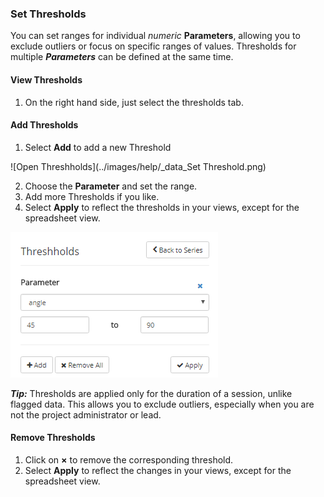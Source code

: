 ### Set Thresholds
You can set ranges for individual *numeric* **Parameters**, allowing you to exclude outliers or focus on specific ranges of values. Thresholds for multiple ***Parameters*** can be defined at the same time.

#### View Thresholds
1. On the right hand side, just select the <i class="fa fa-sliders"></i> thresholds tab.

#### Add Thresholds
1. Select **Add** to add a new Threshold

![Open Threshholds](../images/help/_data_Set Threshold.png)

2. Choose the **Parameter** and set the range.
3. Add more Thresholds if you like.
4. Select **Apply** to reflect the thresholds in your views, except for the spreadsheet view.

![Set Threshhold](../images/help/_data_Set_Thresholds_2.png)

***Tip:*** Thresholds are applied only for the duration of a session, unlike flagged data. This allows you to exclude outliers, especially when you are not the project administrator or lead.

#### Remove Thresholds
1. Click on **&times;** to remove the corresponding threshold.
2. Select **Apply** to reflect the changes in your views, except for the spreadsheet view.
